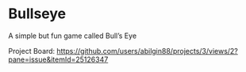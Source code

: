 # Bullseye
A simple but fun game called Bull’s Eye

Project Board: https://github.com/users/abilgin88/projects/3/views/2?pane=issue&itemId=25126347
